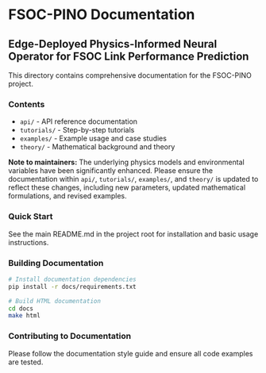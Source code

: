 # FSOC-PINO Documentation

## Edge-Deployed Physics-Informed Neural Operator for FSOC Link Performance Prediction

This directory contains comprehensive documentation for the FSOC-PINO project.

### Contents

- `api/` - API reference documentation
- `tutorials/` - Step-by-step tutorials
- `examples/` - Example usage and case studies
- `theory/` - Mathematical background and theory

**Note to maintainers:** The underlying physics models and environmental variables have been significantly enhanced. Please ensure the documentation within `api/`, `tutorials/`, `examples/`, and `theory/` is updated to reflect these changes, including new parameters, updated mathematical formulations, and revised examples.

### Quick Start

See the main README.md in the project root for installation and basic usage instructions.

### Building Documentation

```bash
# Install documentation dependencies
pip install -r docs/requirements.txt

# Build HTML documentation
cd docs
make html
```

### Contributing to Documentation

Please follow the documentation style guide and ensure all code examples are tested.
